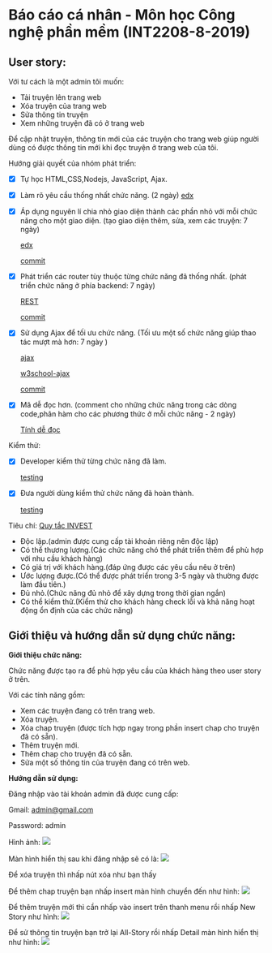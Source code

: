 # Báo cáo cá nhân - Môn học Công nghệ phần mềm (INT2208-8-2019)

## User story:

Với tư cách là một admin tôi muốn:
- Tải truyện lên trang web
- Xóa truyện của trang web
- Sửa thông tin truyện
- Xem những truyện đã có ở trang web

Để cập nhật truyện, thông tin mới của các truyện cho trang web giúp người dùng có được thông tin mới khi đọc truyện ở trang web của tôi.


Hướng giải quyết của nhóm phát triển:
- [x] Tự học HTML,CSS,Nodejs, JavaScript, Ajax.
- [x] Làm rõ yêu cầu thống nhất chức năng.
(2 ngày)
  [edx](https://docs.google.com/document/d/1a4i_31R8WBUAnF91syr1FwBpKoAiTY6rEJt1xWjb74M/edit#heading=h.fvjpas4blmex)
- [x] Áp dụng nguyên lí chia nhỏ giao diện thành các phần nhỏ với mỗi chức năng cho một giao diện.
 (tạo giao diện thêm, sửa, xem các truyện: 7 ngày)
 
  [edx](https://docs.google.com/document/d/1a4i_31R8WBUAnF91syr1FwBpKoAiTY6rEJt1xWjb74M/edit#)
  
  [commit](https://github.com/phamhung99/Website-truyen-tranh/commit/366fe9330164d96b654d1264586d8403facc8163)
- [x] Phát triển các router tùy thuộc từng chức năng đã thống nhất.
(phát triển chức năng ở phía backend: 7 ngày)

  [REST](https://docs.google.com/document/d/1a4i_31R8WBUAnF91syr1FwBpKoAiTY6rEJt1xWjb74M/edit#heading=h.rxyqst9dtgtt)
 
  [commit](https://github.com/phamhung99/Website-truyen-tranh/commit/3072252e19127b29d245c8a73a7a5fcb2b373beb)
- [x] Sử dụng Ajax để tối ưu chức năng. 
(Tối ưu một số chức năng giúp thao tác mượt mà hơn: 7 ngày )

  [ajax](https://docs.google.com/document/d/1a4i_31R8WBUAnF91syr1FwBpKoAiTY6rEJt1xWjb74M/edit#heading=h.2teh197aonak)

  [w3school-ajax](https://www.w3schools.com/js/js_ajax_intro.asp)

  [commit](https://github.com/phamhung99/Website-truyen-tranh/commit/516613d693f3172387bf307dba798a1434991c70)
- [x] Mã dễ đọc hơn.
(comment cho những chức năng trong các dòng code,phân hàm cho các phương thức ở mỗi chức năng - 2 ngày)

  [Tính dễ đọc](https://docs.google.com/document/d/1a4i_31R8WBUAnF91syr1FwBpKoAiTY6rEJt1xWjb74M/edit#heading=h.zihsvljsrx0x) 

Kiểm thử:
- [x] Developer kiểm thử từng chức năng đã làm. 

  [testing](https://docs.google.com/document/d/1a4i_31R8WBUAnF91syr1FwBpKoAiTY6rEJt1xWjb74M/edit#heading=h.ryzy80x4sqk1)
- [x] Đưa người dùng kiểm thử chức năng đã hoàn thành.

  [testing](https://docs.google.com/document/d/1a4i_31R8WBUAnF91syr1FwBpKoAiTY6rEJt1xWjb74M/edit#heading=h.zhrswbsdiifd)

Tiêu chí:
[Quy tắc INVEST](https://docs.google.com/document/d/1a4i_31R8WBUAnF91syr1FwBpKoAiTY6rEJt1xWjb74M/edit#heading=h.q7gf6fh2jgdn)

- Độc lập.(admin được cung cấp tài khoản riêng nên độc lập)
- Có thể thương lượng.(Các chức năng chó thể phát triển thêm để phù hợp với nhu cầu khách hàng)
- Có giá trị với khách hàng.(đáp ứng được các yêu cầu nêu ở trên)
- Ước lượng được.(Có thể được phát triển trong 3-5 ngày và thường được làm đầu tiên.)
- Đủ nhỏ.(Chức năng đủ nhỏ để xây dựng trong thời gian ngắn)
- Có thể kiểm thử.(Kiểm thử cho khách hàng check lỗi  và khả năng hoạt động ổn định của các chức năng)

## Giới thiệu và hướng dẫn sử dụng chức năng:

**Giới thiệu chức năng:**

Chức năng được tạo ra để phù hợp yêu cầu của khách hàng theo user story ở trên. 

Với các tính năng gồm:
- Xem các truyện đang có trên trang web.
- Xóa truyện.
- Xóa chap truyện (được tích hợp ngay trong phần insert chap cho truyện đã có sẵn).
- Thêm truyện mới.
- Thêm chap cho truyện đã có sẵn.
- Sửa một số thông tin của truyện đang có trên web.

**Hướng dẫn sử dụng:**

Đăng nhập vào tài khoản admin đã được cung cấp:

Gmail: admin@gmail.com

Password: admin

Hình ảnh:
<img src = "https://i.imgur.com/SOty1KW.png">

Màn hình hiển thị sau khi đăng nhập sẽ có là:
<img src = "https://imgur.com/nXsZSzu.png">

Để xóa truyện thì nhấp nút xóa như bạn thấy

Để thêm chap truyện bạn nhấp insert màn hình chuyển đến như hình:
<img src = "https://imgur.com/hrRUt7D.png">

Để thêm truyện mới thì cần nhấp vào insert trên thanh menu rồi nhấp New Story như hình:
<img src = "https://imgur.com/lDFRnN7.png">

Để sử thông tin truyện bạn trở lại All-Story rồi nhấp Detail màn hình hiển thị như hình:
<img src = "https://imgur.com/biijkDh.png">



